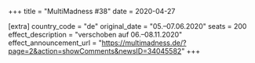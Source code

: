 +++
title = "MultiMadness #38"
date = 2020-04-27

[extra]
country_code = "de"
original_date = "05.–07.06.2020"
seats = 200
effect_description = "verschoben auf 06.–08.11.2020"
effect_announcement_url = "https://multimadness.de/?page=2&action=showComments&newsID=34045582"
+++
